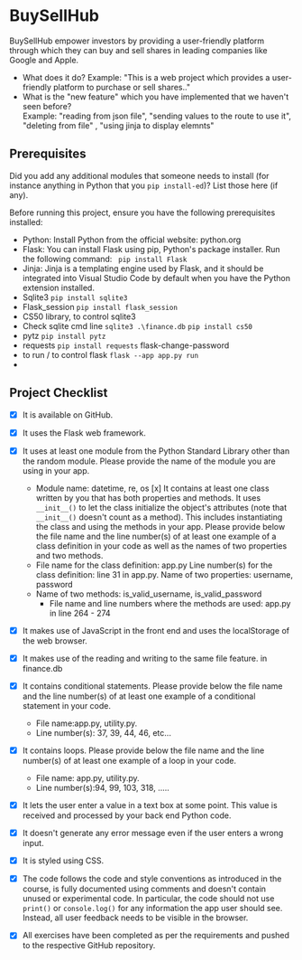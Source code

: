 # BuySellHub
BuySellHub empower investors by providing a user-friendly platform through which they can buy and sell shares in leading companies like Google and Apple.
 - What does it do? 
   Example: "This is a web project which provides a user-friendly platform to purchase or sell shares.."
- What is the "new feature" which you have implemented that we haven't seen before?  
  Example: "reading from json file",  "sending values to the route to use it", "deleting from file" , "using jinja to display elemnts"


## Prerequisites
Did you add any additional modules that someone needs to install (for instance anything in Python that you `pip install-ed`)? 
List those here (if any).

Before running this project, ensure you have the following prerequisites installed:

- Python: Install Python from the official website: python.org
- Flask: You can install Flask using pip, Python's package installer. Run the following command:
` pip install Flask`
- Jinja: Jinja is a templating engine used by Flask, and it should be integrated into Visual Studio Code by default when you have the Python extension installed.
- Sqlite3 
`pip install sqlite3`
- Flask_session
`pip install flask_session`
- CS50 library, to control sqlite3
- Check sqlite cmd line `sqlite3 .\finance.db`
`pip install cs50`
- pytz
`pip install pytz`
- requests 
`pip install requests`
flask-change-password
- to run / to control flask `flask --app app.py run`
- 
## Project Checklist
- [x] It is available on GitHub.
- [x] It uses the Flask web framework.
- [x] It uses at least one module from the Python Standard Library other than the random module.
  Please provide the name of the module you are using in your app. 
  - Module name: datetime, re, os
  [x] It contains at least one class written by you that has both properties and methods. It uses `__init__()` to let the class initialize the object's attributes (note that  `__init__()` doesn't count as a method). This includes instantiating the class and using the methods in your app. Please provide below the file name and the line number(s) of at least one example of a class definition in your code as well as the names of two properties and two methods.
  - File name for the class definition: app.py
   Line number(s) for the class definition: line 31 in app.py.
    Name of two properties: username, password
  - Name of two methods: is_valid_username, is_valid_password
    - File name and line numbers where the methods are used: app.py in line 264 - 274
- [x] It makes use of JavaScript in the front end and uses the localStorage of the web browser.
- [x] It makes use of the reading and writing to the same file feature. in finance.db 
- [x] It contains conditional statements. Please provide below the file name and the line number(s) of at least
  one example of a conditional statement in your code.
  - File name:app.py, utility.py.
  - Line number(s): 37, 39, 44, 46, etc...
- [x] It contains loops. Please provide below the file name and the line number(s) of at least
  one example of a loop in your code.
  - File name: app.py, utility.py.
  - Line number(s):94, 99, 103, 318, .....
- [x] It lets the user enter a value in a text box at some point.
  This value is received and processed by your back end Python code.
- [x] It doesn't generate any error message even if the user enters a wrong input.
- [x] It is styled using CSS.
- [x] The code follows the code and style conventions as introduced in the course, is fully documented using comments and doesn't contain unused or experimental code. 
  In particular, the code should not use `print()` or `console.log()` for any information the app user should see. Instead, all user feedback needs to be visible in the browser.  
- [x] All exercises have been completed as per the requirements and pushed to the respective GitHub repository.
 
